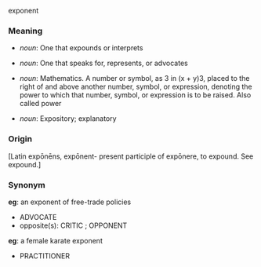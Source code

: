 exponent
### Meaning
+ _noun_: One that expounds or interprets
+ _noun_: One that speaks for, represents, or advocates
+ _noun_: Mathematics. A number or symbol, as 3 in (x + y)3, placed to the right of and above another number, symbol, or expression, denoting the power to which that number, symbol, or expression is to be raised. Also called power

+ _noun_: Expository; explanatory

### Origin

[Latin expōnēns, expōnent- present participle of expōnere, to expound. See expound.]

### Synonym

__eg__: an exponent of free-trade policies

+ ADVOCATE
+ opposite(s): CRITIC ; OPPONENT

__eg__: a female karate exponent

+ PRACTITIONER


